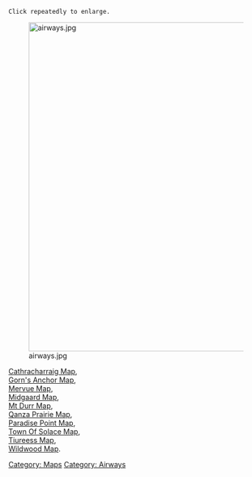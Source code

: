 `Click repeatedly to enlarge.`

<figure>
<img src="airways.jpg" title="airways.jpg" width="650"
alt="airways.jpg" />
<figcaption aria-hidden="true">airways.jpg</figcaption>
</figure>

[Cathracharraig Map](Cathracharraig_Map "wikilink"),  
[Gorn's Anchor Map](Gorn's_Anchor_Map "wikilink"),  
[Mervue Map](Mervue_Map "wikilink"),  
[Midgaard Map](Midgaard_Map "wikilink"),  
[Mt Durr Map](Mt_Durr_Map "wikilink"),  
[Qanza Prairie Map](Qanza_Prairie_Map "wikilink"),  
[Paradise Point Map](Paradise_Point_Map "wikilink"),  
[Town Of Solace Map](Town_Of_Solace_Map "wikilink"),  
[Tiureess Map](Tiureess_Map "wikilink"),  
[Wildwood Map](Wildwood_Map "wikilink").

[Category: Maps](Category:_Maps "wikilink") [Category:
Airways](Category:_Airways "wikilink")
